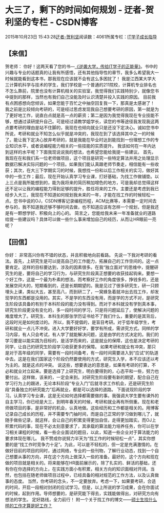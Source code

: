 
# 大三了，剩下的时间如何规划 - 迂者-贺利坚的专栏 - CSDN博客

2015年10月23日 15:43:28[迂者-贺利坚](https://me.csdn.net/sxhelijian)阅读数：4061所属专栏：[IT学子成长指导](https://blog.csdn.net/column/details/itstudy.html)



## 【来信】
贺老师：
你好！这两天看了您的书—[《逆袭大学，传给IT学子的正能量》](http://blog.csdn.net/sxhelijian/article/details/21276999)。书中的兴趣与专业的话题真的让我有所感悟，还有其他指导性的章节，我多么希望我大一时候就能看到这本书，那我现在应该就不会有这么多困扰了！
我是江西某大学大三计算机科学与技术的学生，我们学校是一个普通的211院校，计算机专业排名也不怎么靠前，院里也没有计算机相关的实验室，我觉得我们实践特别少，就像您书中提到的那样，当然也有我们自己没能及时认识清楚并投入实践的原因。
目前我有点困惑想向您倾诉，如果您能于百忙之中抽空回复我一下，那真是太感谢了！
我之前是比较倾向考研的，可是经过思虑发现我自己想要考研的原因，第一就是为了更好地工作，说直白点就是高一点的薪资；第二是因为我觉得我现在专业技能不够，想通过读研提升自己。可是经过请教学姐学长，读您的书等途径我发现我这两点要考研的理由是站不住脚的，我现在也倾向就业只是还没下定决心。诚如您书中所说，考研和就业不知怎么似乎就是冲突的，我现在到了该选择其中之一的时候了。能让我下定决心放弃考研的，就是我能在毕业时达到能找到一份理想工作的专业知识水平，或者说编程能力相关的一些技能的实质提升。
我该如何在一年内达到这样的水平呢？下面我现说说我的想法，也希望您能给我提一些建议。
首先，我现在在和我们系一位老师做项目，这个项目是研究一些特定算法并用之处理显示数据已解决实际问题的一个项目。如果我们能认真跟老师节奏走，相信能有一些收获；其次，在大三下学期实习的时候，我想找一份和以后工作相关的实习，做好其中的一些工作；最后，现在开始认真学习专业课，打好基础，为找工作做铺垫。以上三点是我所能想到的，能为我将来的简历稍加增色的地方，可是我却总觉得这样还不足以让我的编程能力得到足够的提升，胜任将来的工作。主要还是考虑到我已经步入大三，我现在不知道如何规划我未来的一年，才能在找工作的时候轻松一点。您书中说的OJ，CSDN博客记录编程历程，ACM比赛等，本需要一定时间去参与的，我不知道我还够不够时间去做，也不知道应该有怎样一个规划，但是我还是有一颗想学好、积极向上的心的。
简言之，您能给我未来一年准备就业的道路给提一些建议吗？具体可以做一些什么事来增加自己的经历，从而让HR眼前一亮呢？

## 【回信】
你好：
非常高兴你有不错的状态，并且积极地向前看路。
先说一下我对考研的看法。首先，上研究生是可以提高自己的工作能力，拓展自己的工作空间的。这一点要肯定。这样的目标要达到，涉及的因素很多。在我“独立面对”的思维中，提醒研究生的是，要将自己的学习行为，与研究生阶段真正想要的收获挂起钩来。要想一个好工作，这是一个最为朴素的想法。而考察好工作的角度很多，挣钱多的，还是发展空间大的，短期看到的，还是长期期望的。我是见过了很多研究生，研一只顾埋头上课，类似大五，甚至高八，而到研二了，一窝蜂急着就冲出去找工作，却发现学的东西都是没用的。其实，不是学的东西没有用，而是学的方式不对，是研究生阶段该具备的有别于本科阶段的能力没有得到。而对于本科就没有学到真本事，研究生阶段更没有变化的，多一段时间的学习，只是将问题延后了，使解决问题的难度增大了。研究生、本科生的那张学历证书给不了我们什么，重要的是其背后，这段时光是如何度过的。
所以，我不提倡的，是盲目考研。对于低年级学生，考研和就业一点儿不冲突。进入大学要好好学，要学有所成，需讲究方式。同样的学习内容，有人只会考试，有人学了就能解决问题，这是由学的方式决定的。我们的学习要是以能实践为目标的，是活学而来的，这是就业的保障，这也是决定考研的同学，让自己的研究生阶段学习收获更多的保障。
如果考研和就业有冲突，那只是对于高年级的同学，需要有一段时间备考，有一段时间需要进入到“应试”的轨道中去。这是在我们国家这个阶段仍然要使用的方式，研究生入学，本不应该还以考为主的。就是这点的冲突。
说这些，想要表达的意思是，如果有考研的打算，不必和就业对立起来。要是选择了上研究生，明白要得到的，心态平和一些，努力也要付出。这样做，该来的，一定会来到。对研究生阶段要有新的期望，配合自己在学习行为上的跟进，无论本科阶段“专业入门”后就寻求工作机会，还是研究生阶段“具备独立的研究能力”后再就业，都是可以选择的道路。
下面说现阶段的学习。认真学习专业课，这是无论如何选择都需要做的事。我强调大学生要有课外的自主学习，你已经是大三，到明年春天的时候，考研和就业再有所侧重。现在和老师做项目的事，是非常好的机会，认真地做。这些经历和工作都是相关的。用博客记录自己成长的历程，并不需要专门抽时间，而是自己正常的学习做到哪儿了，就随手做些记录，就这样，会让自己的积累变得更加自信，走得更加踏实。而OJ上积累代码的事，现在不必太刻意要求了，其承载的算法能力培养任务，你可以在学习相关课程的时候，看一些企业面试的题目，以此，知道一些企业对于算法能力的要求体现在哪儿。
我不赞成你说努力半天为“找工作的时候轻松一点”，其实你想要的是“找工作时竞争力十足”。为此，可以是不轻松的，但一定是充满激情的。在做好目前的项目的同时，通过网络，专业的一些刊物，了解行业动态，找到一个自己想要从事的方向，并在这个方向上做深入一些的准备。最好的，这个方向和现在做的项目就是相关的。将来能够在HR面前展示的，除了扎实的、鲜活的基础，还有你在你选择的方向上，在实践方面小有积累，相关方向的知识面相对开阔。当然，也包括在随老师做项目过程中，已经具备的相对规范的工作方法，以及认真做事的态度。
当然，你考研的念头，不一定要放弃。考虑一下，如果要考研，合适的时间，开启一段相对封闭的应试学习。但是，以上所说的学习成果，会在你面试的时候，起到作用。导师想要的，是研究能下得去，实践能做得出，对研究方向有想法的学生。
定好路线，全力前行！
附一个关于找工作的博文——[硕士生找什么样的工作才算是好工作？](http://blog.sciencenet.cn/blog-425437-505180.html)


